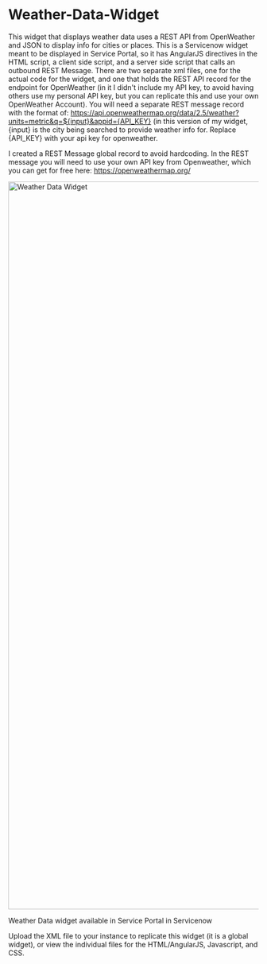 # Weather-Data-Widget
This widget that displays weather data uses a REST API from OpenWeather and JSON to display info for cities or places. This is a Servicenow widget meant to be displayed in Service Portal, so it has AngularJS directives in the HTML script, a client side script, and a server side script that calls an outbound REST Message. There are two separate xml files, one for the actual code for the widget, and one that holds the REST API record for the endpoint for OpenWeather (in it I didn't include my API key, to avoid having others use my personal API key, but you can replicate this and use your own OpenWeather Account). You will need a separate REST message record with the format of: https://api.openweathermap.org/data/2.5/weather?units=metric&q=${input}&appid={API_KEY} (in this version of my widget, {input} is the city being searched to provide weather info for. Replace {API_KEY} with your api key for openweather.

I created a REST Message global record to avoid hardcoding. In the REST message you will need to use your own API key from Openweather, which you can get for free here: https://openweathermap.org/

<img width="1464" alt="Weather Data Widget" src="https://github.com/sarahslikk/Weather-Data-Widget/assets/148659685/76dacd44-c3ad-4ea2-8913-395e9b4767b3">

Weather Data widget available in Service Portal in Servicenow

Upload the XML file to your instance to replicate this widget (it is a global widget), or view the individual files for the HTML/AngularJS, Javascript, and CSS.

